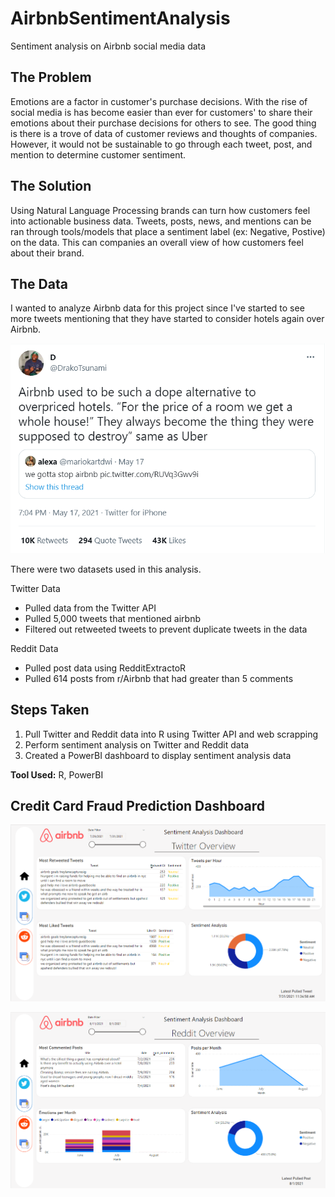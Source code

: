 # AirbnbSentimentAnalysis
Sentiment analysis on Airbnb social media data

## The Problem
Emotions are a factor in customer's purchase decisions. With the rise of social media is has become easier than ever for customers' to share their emotions about their purchase decisions for others to see. The good thing is there is a trove of data of customer reviews and thoughts of companies. However, it would not be sustainable to go through each tweet, post, and mention to determine customer sentiment.

## The Solution
Using Natural Language Processing brands can turn how customers feel into actionable business data. Tweets, posts, news, and mentions can be ran through tools/models that place a sentiment label (ex: Negative, Postive) on the data. This can companies an overall view of how customers feel about their brand.

## The Data
I wanted to analyze Airbnb data for this project since I've started to see more tweets mentioning that they have started to consider hotels again over Airbnb.

![AirbnbTweet](https://github.com/KianaDean/AirbnbSentimentAnalysis/blob/main/images/abnbtweet.PNG)

There were two datasets used in this analysis.

Twitter Data
* Pulled data from the Twitter API
* Pulled 5,000 tweets that mentioned airbnb
* Filtered out retweeted tweets to prevent duplicate tweets in the data

Reddit Data
* Pulled post data using RedditExtractoR
* Pulled 614 posts from r/Airbnb that had greater than 5 comments

## Steps Taken
1. Pull Twitter and Reddit data into R using Twitter API and web scrapping
2. Perform sentiment analysis on Twitter and Reddit data
3. Created a PowerBI dashboard to display sentiment analysis data

**Tool Used:** R, PowerBI

## Credit Card Fraud Prediction Dashboard
![Twitter Overview Dashboard](https://github.com/KianaDean/AirbnbSentimentAnalysis/blob/main/images/pbisentimenttwitteroverview.PNG)

![Reddit Overview Dashboard](https://github.com/KianaDean/AirbnbSentimentAnalysis/blob/main/images/pbisentimentredditoverview.PNG)

